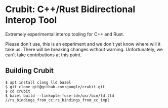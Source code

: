 # Crubit: C++/Rust Bidirectional Interop Tool

Extremely experimental interop tooling for C++ and Rust.

Please don't use, this is an experiment and we don't yet know where will it take
us. There will be breaking changes without warning. Unfortunately, we can't take
contributions at this point.

## Building Crubit

```
$ apt install clang lld bazel
$ git clone git@github.com:google/crubit.git
$ cd crubit
$ bazel build --linkopt=-fuse-ld=/usr/bin/ld.lld //rs_bindings_from_cc:rs_bindings_from_cc_impl
```